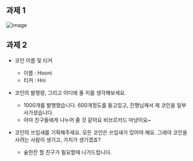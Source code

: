 ## 과제 1
![image](https://user-images.githubusercontent.com/39729721/165777311-3353f3f3-5c46-42bf-bf73-739aaeeeea10.png)

## 과제 2
- 코인 이름 및 티커
  - 이름 : Hooni
  - 티커 : Hni

- 코인의 발행량, 그리고 어디에 줄 지를 생각해보세요.
  - 1000개를 발행했습니다. 600개정도를 들고있고, 진형님께서 제 코인을 일부 사가셨습니다.
  - 아마 친구들에게 나누어 줄 것 같아요 비브르카드 마냥이요~

- 코인의 쓰임새를 기획해주세요. 모든 코인은 쓰임새가 있어야 해요. 그래야 코인을 사려는 사람이 생기고, 가치가 생기겠죠?
  - 술한잔 할 친구가 필요할때 나가드립니다.
